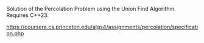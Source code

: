 Solution of the Percolation Problem using the Union Find Algorithm. Requires C++23.

https://coursera.cs.princeton.edu/algs4/assignments/percolation/specification.php
